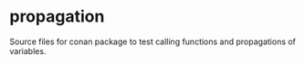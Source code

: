 # propagation

Source files for conan package to test calling functions and propagations of variables.
